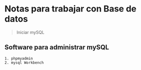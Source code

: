 # Notas para trabajar con Base de datos

> Iniciar mySQL  

## Software para administrar mySQL  

    1. phpmyadmin  
    2. mysql Workbench
    